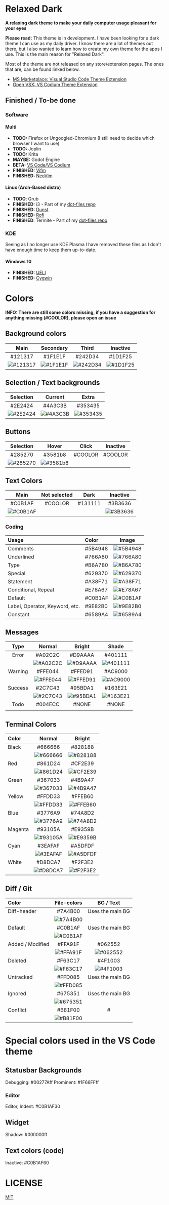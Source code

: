 # Relaxed Dark
**A relaxing dark theme to make your daily computer usage pleasant for your eyes**

**Please read:** This theme is in development. I have been looking for a dark theme I can use as my daily driver. I know there are a lot of themes out there, but I also wanted to learn how to create my own theme for the apps I use. This is the main reason for "Relaxed Dark".

Most of the theme are not released on any store/extension pages. The ones that are, can be found linked below.

- [MS Marketplace: Visual Studio Code Theme Extension](https://marketplace.visualstudio.com/items?itemName=TobiasDev.relaxed-dark)
- [Open VSX: VS Codium Theme Extension](https://open-vsx.org/extension/TobiasDev/relaxed-dark)

## Finished / To-be done
### Software
#### Multi
- **TODO:** Firefox or Ungoogled-Chromium (I still need to decide which browser I want to use)
- **TODO:** Joplin
- **TODO:** Krita
- **MAYBE:** Godot Engine
- **BETA:** [VS Code/VS Codium](https://github.com/TobiasDev/relaxed-dark/tree/master/Apps/VSCode)
- **FINISHED:** [Vifm](https://github.com/TobiasDev/relaxed-dark/tree/master/Apps/Vifm)
- **FINISHED:** [NeoVim](https://github.com/TobiasDev/relaxed-dark/tree/master/Apps/NeoVim)

#### Linux (Arch-Based distro)
- **TODO**: Grub
- **FINISHED:** i3 - Part of my [dot-files repo](https://github.com/TobiasDev/dot-files/tree/master/i3)
- **FINISHED:** [Dunst](https://github.com/TobiasDev/relaxed-dark/tree/master/Apps/Dunst)
- **FINISHED:** [Rofi](https://github.com/TobiasDev/relaxed-dark/tree/master/Apps/Rofi)
- **FINISHED**: Termite - Part of my [dot-files repo](https://github.com/TobiasDev/dot-files/tree/master/termite)

### KDE
Seeing as I no longer use KDE Plasma I have removed these files as I don't have enough time to keep them up-to-date.

#### Windows 10
- **FINISHED:** [UELI](https://github.com/TobiasDev/relaxed-dark/tree/master/Apps/UELI)
- **FINISHED:** [Cygwin](https://github.com/TobiasDev/relaxed-dark/tree/master/Apps/Cygwin)

# Colors
**INFO: There are still some colors missing, if you have a suggestion for anything missing (#COOLOR), please open an issue**

## Background colors
| Main    | Secondary | Third   | Inactive |
| :-----: | :-------: | :-----: | :------: |
| #121317 | #1F1E1F   | #242D34 | #1D1F25  |
| ![#121317](https://raw.githubusercontent.com/TobiasDev/relaxed-dark/master/Resources/Colors/BG_Main.webp)        | ![#1F1E1F](https://raw.githubusercontent.com/TobiasDev/relaxed-dark/master/Resources/Colors/BG_Secondary.webp)          |![#242D34](https://raw.githubusercontent.com/TobiasDev/relaxed-dark/master/Resources/Colors/BG_Third.webp)          | ![#1D1F25](https://raw.githubusercontent.com/TobiasDev/relaxed-dark/master/Resources/Colors/BG_Inactive.webp)         |

## Selection / Text backgrounds
| Selection | Current | Extra   |
| :-------: | :-----: | :-----: |
| #2E2424   | #4A3C3B | #353435 |
| ![#2E2424](https://raw.githubusercontent.com/TobiasDev/relaxed-dark/master/Resources/Colors/BG_Sel_Main.webp)          | ![#4A3C3B](https://raw.githubusercontent.com/TobiasDev/relaxed-dark/master/Resources/Colors/BG_Sel_Current.webp)        | ![#353435](https://raw.githubusercontent.com/TobiasDev/relaxed-dark/master/Resources/Colors/BG_Sel_Extra.webp)        |

## Buttons
| Selection | Hover   | Click   | Inactive |
| :-------: | :-----: | :-----: | :------: |
| #285270   | #3581b8 | #COOLOR | #COOLOR  |
|  ![#285270](https://raw.githubusercontent.com/TobiasDev/relaxed-dark/master/Resources/Colors/BTN_Main.webp)         | ![#3581b8](https://raw.githubusercontent.com/TobiasDev/relaxed-dark/master/Resources/Colors/BTN_Hover.webp)        |         |          |

## Text Colors
| Main      | Not selected | Dark |Inactive   |
| :-------: | :----------: | :---: |:--------: |
| #C0B1AF   | #COOLOR      | #131111|#3B3636    |
|  ![#C0B1AF](https://raw.githubusercontent.com/TobiasDev/relaxed-dark/master/Resources/Colors/FG_Main.webp)         |              | | ![#3B3636](https://raw.githubusercontent.com/TobiasDev/relaxed-dark/master/Resources/Colors/FG_Inactive.webp)           |

### Coding
| Usage     | Color     | Image                                                                                                     |
| :---      | :-------- | :-----:                                                                                                   |
| Comments  | #5B4948   | ![#5B4948](https://raw.githubusercontent.com/TobiasDev/relaxed-dark/master/Resources/Colors/CODE_00.webp) |
| Underlined           | #766A80   | ![#766A80](https://raw.githubusercontent.com/TobiasDev/relaxed-dark/master/Resources/Colors/CODE_01.webp) |
| Type          | #B6A780   | ![#B6A780](https://raw.githubusercontent.com/TobiasDev/relaxed-dark/master/Resources/Colors/CODE_02.webp) |
| Special          | #629370   | ![#629370](https://raw.githubusercontent.com/TobiasDev/relaxed-dark/master/Resources/Colors/CODE_03.webp) |
| Statement | #A38F71   | ![#A38F71](https://raw.githubusercontent.com/TobiasDev/relaxed-dark/master/Resources/Colors/CODE_04.webp) |
| Conditional, Repeat          | #E78A67   | ![#E78A67](https://raw.githubusercontent.com/TobiasDev/relaxed-dark/master/Resources/Colors/CODE_05.webp) |
| Default          | #C0B1AF   | ![#C0B1AF](https://raw.githubusercontent.com/TobiasDev/relaxed-dark/master/Resources/Colors/CODE_06.webp) |
| Label, Operator, Keyword, etc.          | #9E82B0   | ![#9E82B0](https://raw.githubusercontent.com/TobiasDev/relaxed-dark/master/Resources/Colors/CODE_07.webp) |
| Constant          | #6589A4   | ![#6589A4](https://raw.githubusercontent.com/TobiasDev/relaxed-dark/master/Resources/Colors/CODE_08.webp) |

## Messages
| Type      | Normal    | Bright    | Shade     |
| :-------: | :-------: | :-------: | :-------: |
| Error     | #A02C2C   | #D9AAAA   | #401111   |
|           | ![#A02C2C](https://raw.githubusercontent.com/TobiasDev/relaxed-dark/master/Resources/Colors/MSG_Err_Normal.webp)          | ![#D9AAAA](https://raw.githubusercontent.com/TobiasDev/relaxed-dark/master/Resources/Colors/MSG_Err_Bright.webp)          | ![#401111](https://raw.githubusercontent.com/TobiasDev/relaxed-dark/master/Resources/Colors/MSG_Err_Shade.webp)          |
| Warning   | #FFE044   | #FFED91   | #AC9000    |
|           | ![#FFE044](https://raw.githubusercontent.com/TobiasDev/relaxed-dark/master/Resources/Colors/MSG_War_Normal.webp)          | ![#FFED91](https://raw.githubusercontent.com/TobiasDev/relaxed-dark/master/Resources/Colors/MSG_War_Bright.webp)          | ![#AC9000]()          |
| Success   | #2C7C43   | #95BDA1   | #163E21   |
|           | ![#2C7C43](https://raw.githubusercontent.com/TobiasDev/relaxed-dark/master/Resources/Colors/MSG_Suc_Normal.webp)          | ![#95BDA1](https://raw.githubusercontent.com/TobiasDev/relaxed-dark/master/Resources/Colors/MSG_Suc_Bright.webp)          | ![#163E21](https://raw.githubusercontent.com/TobiasDev/relaxed-dark/master/Resources/Colors/MSG_Suc_Shade.webp)          |
| Todo      | #004ECC   | #NONE     | #NONE     |
|           |           |           |           |

## Terminal Colors
| Color     | Normal    | Bright    |
| :-------- | :-------: | :-------: |
| Black     | #666666   | #828188   |
|           | ![#666666](https://raw.githubusercontent.com/TobiasDev/relaxed-dark/master/Resources/Colors/TERM_Black_Normal.webp)          | ![#828188](https://raw.githubusercontent.com/TobiasDev/relaxed-dark/master/Resources/Colors/TERM_Black_Bright.webp)          |
| Red       | #861D24   | #CF2E39   |
|           | ![#861D24](https://raw.githubusercontent.com/TobiasDev/relaxed-dark/master/Resources/Colors/TERM_Red_Normal.webp)          | ![#CF2E39](https://raw.githubusercontent.com/TobiasDev/relaxed-dark/master/Resources/Colors/TERM_Red_Bright.webp)          |
| Green     | #367033   | #4B9A47   |
|           | ![#367033](https://raw.githubusercontent.com/TobiasDev/relaxed-dark/master/Resources/Colors/TERM_Green_Normal.webp)          | ![#4B9A47](https://raw.githubusercontent.com/TobiasDev/relaxed-dark/master/Resources/Colors/TERM_Green_Bright.webp)          |
| Yellow    | #FFDD33   | #FFEB60   |
|           | ![#FFDD33](https://raw.githubusercontent.com/TobiasDev/relaxed-dark/master/Resources/Colors/TERM_Yellow_Normal.webp)          | ![#FFEB60](https://raw.githubusercontent.com/TobiasDev/relaxed-dark/master/Resources/Colors/TERM_Yellow_Bright.webp)          |
| Blue      | #3776A9   | #74A8D2   |
|           | ![#3776A9](https://raw.githubusercontent.com/TobiasDev/relaxed-dark/master/Resources/Colors/TERM_Blue_Normal.webp)          | ![#74A8D2](https://raw.githubusercontent.com/TobiasDev/relaxed-dark/master/Resources/Colors/TERM_Blue_Bright.webp)          |
| Magenta   | #93105A   | #E9359B   |
|           | ![#93105A](https://raw.githubusercontent.com/TobiasDev/relaxed-dark/master/Resources/Colors/TERM_Magenta_Normal.webp)          | ![#E9359B](https://raw.githubusercontent.com/TobiasDev/relaxed-dark/master/Resources/Colors/TERM_Magenta_Bright.webp)          |
| Cyan      | #3EAFAF   | #A5DFDF   |
|           | ![#3EAFAF](https://raw.githubusercontent.com/TobiasDev/relaxed-dark/master/Resources/Colors/TERM_Cyan_Normal.webp)          | ![#A5DFDF](https://raw.githubusercontent.com/TobiasDev/relaxed-dark/master/Resources/Colors/TERM_Cyan_Bright.webp)          |
| White     | #D8DCA7   | #F2F3E2   |
|           | ![#D8DCA7](https://raw.githubusercontent.com/TobiasDev/relaxed-dark/master/Resources/Colors/TERM_White_Normal.webp)          | ![#F2F3E2](https://raw.githubusercontent.com/TobiasDev/relaxed-dark/master/Resources/Colors/TERM_White_Bright.webp)          |

## Diff / Git
| Color                   | File-colors     | BG / Text               |
| :---------------------- | :-------------: | :---------------------: |
| Diff-header             | #7A4B00         | Uses the main BG        |
|                         | ![#7A4B00](https://raw.githubusercontent.com/TobiasDev/relaxed-dark/master/Resources/Colors/DIFF_Header.webp)                |                         |
| Default                 | #C0B1AF         | Uses the main BG        |
|                         | ![#C0B1AF](https://raw.githubusercontent.com/TobiasDev/relaxed-dark/master/Resources/Colors/FG_Main.webp)                |                         |
| Added / Modified        | #FFA91F         | #062552                 |
|                         | ![#FFA91F](https://raw.githubusercontent.com/TobiasDev/relaxed-dark/master/Resources/Colors/DIFF_AddedModified.webp)                | ![#062552](https://raw.githubusercontent.com/TobiasDev/relaxed-dark/master/Resources/Colors/DIFF_BG_AddedModified.webp)                        |
| Deleted                 | #F63C17         | #4F1003                 |
|                         | ![#F63C17](https://raw.githubusercontent.com/TobiasDev/relaxed-dark/master/Resources/Colors/DIFF_Deleted.webp)                | ![#4F1003](https://raw.githubusercontent.com/TobiasDev/relaxed-dark/master/Resources/Colors/DIFF_BG_Deleted.webp)                        |
| Untracked               | #FFD085         | Uses the main BG        |
|                         | ![#FFD085](https://raw.githubusercontent.com/TobiasDev/relaxed-dark/master/Resources/Colors/DIFF_Untracked.webp)                |                         |
| Ignored                 | #675351         | Uses the main BG        |
|                         | ![#675351](https://raw.githubusercontent.com/TobiasDev/relaxed-dark/master/Resources/Colors/DIFF_Ignored.webp)                |                         |
| Conflict                | #B81F00         | #                       |
|                         | ![#B81F00](https://raw.githubusercontent.com/TobiasDev/relaxed-dark/master/Resources/Colors/DIFF_Conflict.webp)                |                         |

# Special colors used in the VS Code theme
## Statusbar Backgrounds
Debugging: #00277Aff
Prominent: #1F66FFff

### Editor
Editor, Indent: #C0B1AF30

## Widget
Shadow: #000000ff

## Text colors (code)
Inactive: #C0B1AF60

# LICENSE
[MIT](https://github.com/TobiasDev/relaxed-dark/blob/master/LICENSE)
